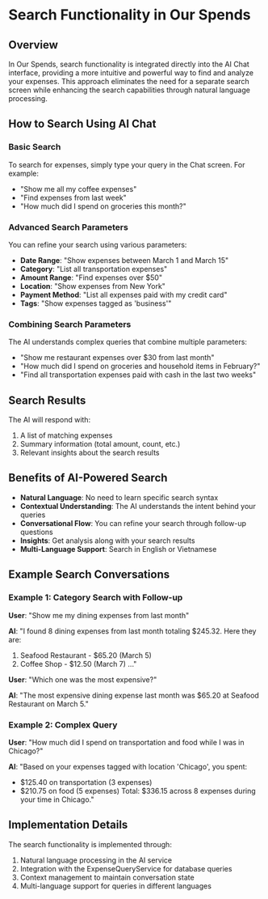 # Search Functionality in Our Spends

## Overview

In Our Spends, search functionality is integrated directly into the AI Chat interface, providing a more intuitive and powerful way to find and analyze your expenses. This approach eliminates the need for a separate search screen while enhancing the search capabilities through natural language processing.

## How to Search Using AI Chat

### Basic Search

To search for expenses, simply type your query in the Chat screen. For example:

- "Show me all my coffee expenses"
- "Find expenses from last week"
- "How much did I spend on groceries this month?"

### Advanced Search Parameters

You can refine your search using various parameters:

- **Date Range**: "Show expenses between March 1 and March 15"
- **Category**: "List all transportation expenses"
- **Amount Range**: "Find expenses over $50"
- **Location**: "Show expenses from New York"
- **Payment Method**: "List all expenses paid with my credit card"
- **Tags**: "Show expenses tagged as 'business'"

### Combining Search Parameters

The AI understands complex queries that combine multiple parameters:

- "Show me restaurant expenses over $30 from last month"
- "How much did I spend on groceries and household items in February?"
- "Find all transportation expenses paid with cash in the last two weeks"

## Search Results

The AI will respond with:

1. A list of matching expenses
2. Summary information (total amount, count, etc.)
3. Relevant insights about the search results

## Benefits of AI-Powered Search

- **Natural Language**: No need to learn specific search syntax
- **Contextual Understanding**: The AI understands the intent behind your queries
- **Conversational Flow**: You can refine your search through follow-up questions
- **Insights**: Get analysis along with your search results
- **Multi-Language Support**: Search in English or Vietnamese

## Example Search Conversations

### Example 1: Category Search with Follow-up

**User**: "Show me my dining expenses from last month"

**AI**: "I found 8 dining expenses from last month totaling $245.32. Here they are:
1. Seafood Restaurant - $65.20 (March 5)
2. Coffee Shop - $12.50 (March 7)
..."

**User**: "Which one was the most expensive?"

**AI**: "The most expensive dining expense last month was $65.20 at Seafood Restaurant on March 5."

### Example 2: Complex Query

**User**: "How much did I spend on transportation and food while I was in Chicago?"

**AI**: "Based on your expenses tagged with location 'Chicago', you spent:
- $125.40 on transportation (3 expenses)
- $210.75 on food (5 expenses)
Total: $336.15 across 8 expenses during your time in Chicago."

## Implementation Details

The search functionality is implemented through:

1. Natural language processing in the AI service
2. Integration with the ExpenseQueryService for database queries
3. Context management to maintain conversation state
4. Multi-language support for queries in different languages